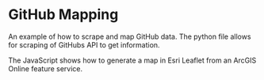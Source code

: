 # GitHub Mapping
An example of how to scrape and map GitHub data. The python file allows for scraping of GitHubs API to get information.

The JavaScript shows how to generate a map in Esri Leaflet from an ArcGIS Online feature service.
